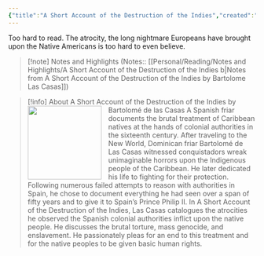 ```yaml
---
{"title":"A Short Account of the Destruction of the Indies","created":"2022-03-30T00:00:00+06:00","updated":"2023-07-11T11:30:45+06:00","read_count":"1","authors":["Bartolomé de las Casas","Anthony Pagden","Nigel Griffin","Radamés Molina Montes"],"isbn10":140445625,"rating":4,"reviewed":true,"log":[{"status":"Read","timestamp":"2022-05-04T00:00:00+06:00"},{"status":"To Read","timestamp":"2022-03-30T00:00:00+06:00"}],"tags":["america","european","history"],"status":"Read","cover":"https://images-na.ssl-images-amazon.com/images/S/compressed.photo.goodreads.com/books/1657054558i/182061.jpg","dg-publish":true,"dg-note-icon":1,"dg-metatags":{"og:image":"https://images-na.ssl-images-amazon.com/images/S/compressed.photo.goodreads.com/books/1657054558i/182061.jpg"},"dg-path":"Reading/Books/Read/A Short Account of the Destruction of the Indies by Bartolomé de las Casas.md","permalink":"/reading/books/read/a-short-account-of-the-destruction-of-the-indies-by-bartolome-de-las-casas/","metatags":{"og:image":"https://images-na.ssl-images-amazon.com/images/S/compressed.photo.goodreads.com/books/1657054558i/182061.jpg"},"dgPassFrontmatter":true,"noteIcon":1}
---
```


Too hard to read. The atrocity, the long nightmare Europeans have brought upon the Native Americans is too hard to even believe.

> [!note] Notes and Highlights
> (Notes:: [[Personal/Reading/Notes and Highlights/A Short Account of the Destruction of the Indies b\|Notes from A Short Account of the Destruction of the Indies by Bartolome Las Casas]])

> [!info] About A Short Account of the Destruction of the Indies by Bartolomé de las Casas
> <img src="https://images-na.ssl-images-amazon.com/images/S/compressed.photo.goodreads.com/books/1657054558i/182061.jpg" style="float: left; width: 150px; height: auto; margin-right: 1em;" /> A Spanish friar documents the brutal treatment of Caribbean natives at the hands of colonial authorities in the sixteenth century. After traveling to the New World, Dominican friar Bartolomé de Las Casas witnessed conquistadors wreak unimaginable horrors upon the Indigenous people of the Caribbean. He later dedicated his life to fighting for their protection. Following numerous failed attempts to reason with authorities in Spain, he chose to document everything he had seen over a span of fifty years and to give it to Spain’s Prince Philip II. In A Short Account of the Destruction of the Indies, Las Casas catalogues the atrocities he observed the Spanish colonial authorities inflict upon the native people. He discusses the brutal torture, mass genocide, and enslavement. He passionately pleas for an end to this treatment and for the native peoples to be given basic human rights.
